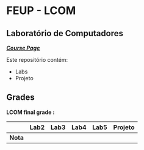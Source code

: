 # FEUP - LCOM

## Laboratório de Computadores


[***Course Page***](https://sigarra.up.pt/feup/pt/ucurr_geral.ficha_uc_view?pv_ocorrencia_id=436435)


Este repositório contém:
- Labs
- Projeto

## Grades

**LCOM final grade :**

| | Lab2 | Lab3 | Lab4 | Lab5 | Projeto |
| --- | --- | --- | --- | --- | --- |
| **Nota** | | | | | |
